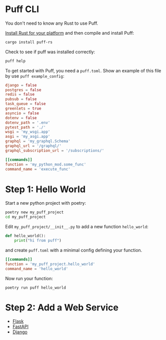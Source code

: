 # Puff CLI

You don't need to know any Rust to use Puff.

[Install Rust for your platform](https://www.rust-lang.org/tools/install) and then compile and install Puff:

```bash
cargo install puff-rs
```

Check to see if puff was installed correctly:

```bash
puff help
```

To get started with Puff, you need a `puff.toml`. Show an example of this file by use `puff example_config`:

```toml
django = false
postgres = false
redis = false
pubsub = false
task_queue = false
greenlets = true
asyncio = false
dotenv = false
dotenv_path = '.env'
pytest_path = './'
wsgi = 'my_wsgi.app'
asgi = 'my_asgi.app'
graphql = 'my_graphql.Schema'
graphql_url = '/graphql/'
graphql_subscription_url = '/subscriptions/'

[[commands]]
function = 'my_python_mod.some_func'
command_name = 'execute_func'
```

# Step 1: Hello World

Start a new python project with poetry:

```bash
poetry new my_puff_project
cd my_puff_project
```

Edit `my_puff_project/__init__.py` to add a new function `hello_world`:

```python
def hello_world():
    print("hi from puff")
```

and create `puff.toml` with a minimal config defining your function.

```toml
[[commands]]
function = 'my_puff_project.hello_world'
command_name = 'hello_world'
```

Now run your function:

```
poetry run puff hello_world
```

# Step 2: Add a Web Service

* [Flask](https://github.com/hansonkd/puff/blob/master/book/Flask.md)
* [FastAPI](https://github.com/hansonkd/puff/blob/master/book/FastAPI.md)
* [Django](https://github.com/hansonkd/puff/blob/master/book/Django.md)